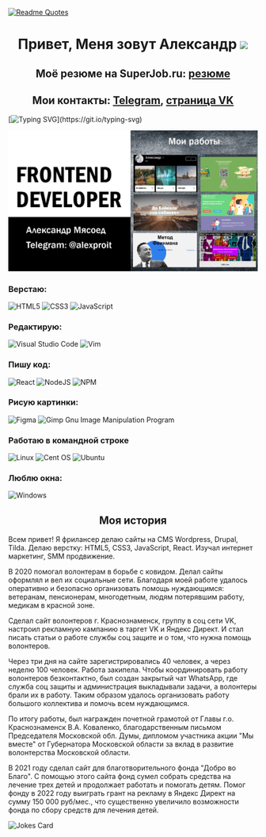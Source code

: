 [![Readme Quotes](https://quotes-github-readme.vercel.app/api?type=horizontal&theme=dark)](https://github.com/piyushsuthar/github-readme-quotes)


<h1 align="center">Привет, Меня зовут Александр
<img src="https://github.com/blackcater/blackcater/raw/main/images/Hi.gif" height="32"/></h1>
<h2 align="center">Моё резюме на SuperJob.ru: <a target="_blank" href="https://www.superjob.ru/resume/frontend-razrabotchik-53009155.html">резюме</a></h2>
<h2 align="center">Мои контакты: <a target="_blank" href="https://t.me/Aleksandr_Myasoed">Telegram</a>, <a target="_blank" href="https://vk.com/amyasoed">страница VK</a> </h2>

[![Typing SVG](https://readme-typing-svg.herokuapp.com?lines=%D0%AF+Frontend+%D1%80%D0%B0%D0%B7%D1%80%D0%B0%D0%B1%D0%BE%D1%82%D1%87%D0%B8%D0%BA.;%D0%92%D0%B5%D1%80%D1%81%D1%82%D0%B0%D1%8E+%D0%B2+HTML%2C+CSS%2C+JSX.;%D0%9F%D0%B8%D1%88%D1%83+%D0%BA%D0%BE%D0%B4+%D0%BD%D0%B0+React.;%E2%9A%A1%D0%98%D1%89%D1%83+%D1%80%D0%B0%D0%B1%D0%BE%D1%82%D1%83.)](https://git.io/typing-svg)

![Я веб разработчик](https://github.com/myasoedas/myasoedas/blob/main/github003.jpg)

### Верстаю:
![HTML5](https://img.shields.io/badge/html5-%23E34F26.svg?style=for-the-badge&logo=html5&logoColor=white)
![CSS3](https://img.shields.io/badge/css3-%231572B6.svg?style=for-the-badge&logo=css3&logoColor=white)
![JavaScript](https://img.shields.io/badge/javascript-%23323330.svg?style=for-the-badge&logo=javascript&logoColor=%23F7DF1E)

### Редактирую:
![Visual Studio Code](https://img.shields.io/badge/Visual%20Studio%20Code-0078d7.svg?style=for-the-badge&logo=visual-studio-code&logoColor=white)
![Vim](https://img.shields.io/badge/VIM-%2311AB00.svg?style=for-the-badge&logo=vim&logoColor=white)

### Пишу код:
![React](https://img.shields.io/badge/react-%2320232a.svg?style=for-the-badge&logo=react&logoColor=%2361DAFB)
![NodeJS](https://img.shields.io/badge/node.js-6DA55F?style=for-the-badge&logo=node.js&logoColor=white)
![NPM](https://img.shields.io/badge/NPM-%23000000.svg?style=for-the-badge&logo=npm&logoColor=white)

### Рисую картинки:
![Figma](https://img.shields.io/badge/figma-%23F24E1E.svg?style=for-the-badge&logo=figma&logoColor=white)
![Gimp Gnu Image Manipulation Program](https://img.shields.io/badge/Gimp-657D8B?style=for-the-badge&logo=gimp&logoColor=FFFFFF)

### Работаю в командной строке
![Linux](https://img.shields.io/badge/Linux-FCC624?style=for-the-badge&logo=linux&logoColor=black)
![Cent OS](https://img.shields.io/badge/cent%20os-002260?style=for-the-badge&logo=centos&logoColor=F0F0F0)
![Ubuntu](https://img.shields.io/badge/Ubuntu-E95420?style=for-the-badge&logo=ubuntu&logoColor=white)

### Люблю окна:
![Windows](https://img.shields.io/badge/Windows-0078D6?style=for-the-badge&logo=windows&logoColor=white)

<h2 align="center">Моя история</h2>

<p>Всем привет! Я фрилансер делаю сайты на CMS Wordpress, Drupal, Tilda. Делаю верстку: HTML5, CSS3, JavaScript, React. Изучал интернет маркетинг, SMM продвижение.</p>

<p>В 2020 помогал волонтерам в борьбе с ковидом. Делал сайты оформлял и вел их социальные сети. Благодаря моей работе удалось оперативно и безопасно организовать помощь нуждающимся: ветеранам, пенсионерам, многодетным, людям потерявшим работу, медикам в красной зоне.</p>

<p>Сделал сайт волонтеров г. Краснознаменск, группу в соц сети VK, настроил рекламную кампанию в таргет VK и Яндекс Директ. И стал писать статьи о работе службы соц защите и о том, что нужна помощь волонтеров.</p>
<p>Через три дня на сайте зарегистрировались 40 человек, а через неделю 100 человек. Работа закипела. Чтобы координировать работу волонтеров безконтактно, был создан закрытый чат WhatsApp, где служба соц защиты и администрация выкладывали задачи, а волонтеры брали их в работу. Таким образом удалось организовать работу большого коллектива и помочь всем нуждающимся.</p>

<p>По итогу работы, был награжден почетной грамотой от Главы г.о. Краснознаменск В.А. Коваленко, благодарственным письмом Председателя Московской обл. Думы, дипломом участника акции "Мы вместе" от Губернатора Московской области за вклад в развитие волонтерства Московской области.</p>

<p>В 2021 году сделал сайт для благотворительного фонда "Добро во Благо". С помощью этого сайта фонд сумел собрать средства на лечение трех детей и продолжает работать и помогать детям. Помог фонду в 2022 году выиграть грант на рекламу в Яндекс Директ на сумму 150 000 руб/мес., что существенно увеличило возможности фонда по сбору средств для лечения детей.</p>

![Jokes Card](https://readme-jokes.vercel.app/api)



<!--
**myasoedas/myasoedas** is a ✨ _special_ ✨ repository because its `README.md` (this file) appears on your GitHub profile.

Here are some ideas to get you started:

- 🔭 I’m currently working on ...
- 🌱 I’m currently learning ...
- 👯 I’m looking to collaborate on ...
- 🤔 I’m looking for help with ...
- 💬 Ask me about ...
- 📫 How to reach me: ...
- 😄 Pronouns: ...
- ⚡ Fun fact: ...
-->
